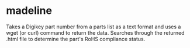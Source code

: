 madeline
========

Takes a Digikey part number from a parts list as a text format and uses a wget (or curl) command to return the data.  Searches through the returned .html file to determine the part's RoHS compliance status.
